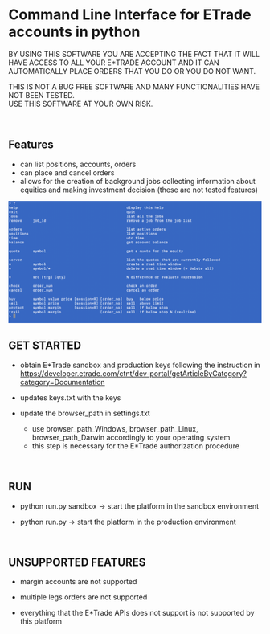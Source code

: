 # Command Line Interface for ETrade accounts in python

BY USING THIS SOFTWARE YOU ARE ACCEPTING THE FACT THAT IT WILL HAVE ACCESS TO ALL
YOUR E*TRADE ACCOUNT AND IT CAN AUTOMATICALLY PLACE ORDERS THAT YOU DO OR YOU
DO NOT WANT.<BR>

THIS IS NOT A BUG FREE SOFTWARE AND MANY FUNCTIONALITIES HAVE NOT BEEN TESTED.<BR>
USE THIS SOFTWARE AT YOUR OWN RISK.<BR>

<BR>

Features
---

- can list positions, accounts, orders
- can place and cancel orders
- allows for the creation of background jobs collecting information about equities and making investment decision (these are not tested features)

![Alt text](commands.png?raw=true "Title")


GET STARTED
---

- obtain E*Trade sandbox and production keys following the instruction in
  https://developer.etrade.com/ctnt/dev-portal/getArticleByCategory?category=Documentation

- updates keys.txt with the keys

- update the browser_path in settings.txt
   - use browser_path_Windows, browser_path_Linux, browser_path_Darwin accordingly to your operating system
   - this step is necessary for the E*Trade authorization procedure

<BR>


RUN
---

- python run.py sandbox     -> start the platform in the sandbox environment

- python run.py             -> start the platform in the production environment

<BR>


UNSUPPORTED FEATURES
---

- margin accounts are not supported

- multiple legs orders are not supported

- everything that the E*Trade APIs does not support is not supported by this platform
